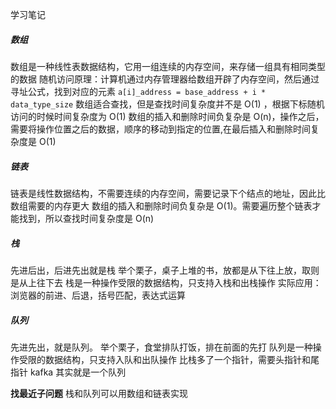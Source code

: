 学习笔记

##### 数组
数组是一种线性表数据结构，它用一组连续的内存空间，来存储一组具有相同类型的数据
随机访问原理：计算机通过内存管理器给数组开辟了内存空间，然后通过寻址公式，找到对应的元素
`a[i]_address = base_address + i * data_type_size`
数组适合查找，但是查找时间复杂度并不是 O(1) ，根据下标随机访问的时候时间复杂度为 O(1)
数组的插入和删除时间负复杂是 O(n)，操作之后，需要将操作位置之后的数据，顺序的移动到指定的位置,在最后插入和删除时间复杂度是 O(1)
##### 链表
链表是线性数据结构，不需要连续的内存空间，需要记录下个结点的地址，因此比数组需要的内存更大
数组的插入和删除时间负复杂是 O(1)。需要遍历整个链表才能找到，所以查找时间复杂度是 O(n)
##### 栈
先进后出，后进先出就是栈
举个栗子，桌子上堆的书，放都是从下往上放，取则是从上往下去
栈是一种操作受限的数据结构，只支持入栈和出栈操作
实际应用：浏览器的前进、后退，括号匹配，表达式运算
##### 队列
先进先出，就是队列。
举个栗子，食堂排队打饭，排在前面的先打
队列是一种操作受限的数据结构，只支持入队和出队操作
比栈多了一个指针，需要头指针和尾指针
kafka 其实就是一个队列

**找最近子问题**
栈和队列可以用数组和链表实现

